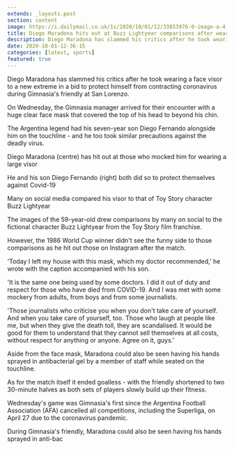 ```yaml
---
extends: _layouts.post
section: content
image: https://i.dailymail.co.uk/1s/2020/10/01/12/33853976-0-image-a-4_1601550812619.jpg 
title: Diego Maradona hits out at Buzz Lightyear comparisons after wearing huge visor to prevent Covid-19 
description: Diego Maradona has slammed his critics after he took wearing a face visor to a new extreme in a bid to protect himself from contracting coronavirus during Gimnasias friendly at San Lorenzo. 
date: 2020-10-01-12-36-15 
categories: [latest, sports] 
featured: true 
--- 
```

Diego Maradona has slammed his critics after he took wearing a face visor to a new extreme in a bid to protect himself from contracting coronavirus during Gimnasia's friendly at San Lorenzo.

On Wednesday, the Gimnasia manager arrived for their encounter with a huge clear face mask that covered the top of his head to beyond his chin.

The Argentina legend had his seven-year son Diego Fernando alongside him on the touchline - and he too took similar precautions against the deadly virus.

Diego Maradona (centre) has hit out at those who mocked him for wearing a large visor

He and his son Diego Fernando (right) both did so to protect themselves against Covid-19

Many on social media compared his visor to that of Toy Story character Buzz Lightyear

The images of the 59-year-old drew comparisons by many on social to the fictional character Buzz Lightyear from the Toy Story film franchise.

However, the 1986 World Cup winner didn't see the funny side to those comparisons as he hit out those on Instagram after the match.

'Today I left my house with this mask, which my doctor recommended,' he wrote with the caption accompanied with his son.

'It is the same one being used by some doctors. I did it out of duty and respect for those who have died from COVID-19. And I was met with some mockery from adults, from boys and from some journalists.

'Those journalists who criticise you when you don't take care of yourself. And when you take care of yourself, too. Those who laugh at people like me, but when they give the death toll, they are scandalised. It would be good for them to understand that they cannot sell themselves at all costs, without respect for anything or anyone. Agree on it, guys.'  

Aside from the face mask, Maradona could also be seen having his hands sprayed in antibacterial gel by a member of staff while seated on the touchline.

As for the match itself it ended goalless - with the friendly shortened to two 30-minute halves as both sets of players slowly build up their fitness. 

Wednesday's game was Gimnasia's first since the Argentina Football Association (AFA) cancelled all competitions, including the Superliga, on April 27 due to the coronavirus pandemic.

During Gimnasia's friendly, Maradona could also be seen having his hands sprayed in anti-bac

